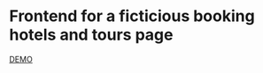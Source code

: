 
# Frontend for a ficticious booking hotels and tours page

[DEMO](https://andreyt98.github.io/travel/)
